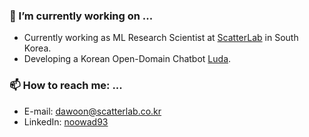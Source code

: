 ### 🔭 I’m currently working on ...

- Currently working as ML Research Scientist at [ScatterLab](https://scatterlab.co.kr) in South Korea.
- Developing a Korean Open-Domain Chatbot [Luda](https://luda.ai/).
### 📫 How to reach me: ...
- E-mail: [dawoon@scatterlab.co.kr](dawoon@scatterlab.co.kr)
- LinkedIn: [noowad93](https://www.linkedin.com/in/noowad93)
